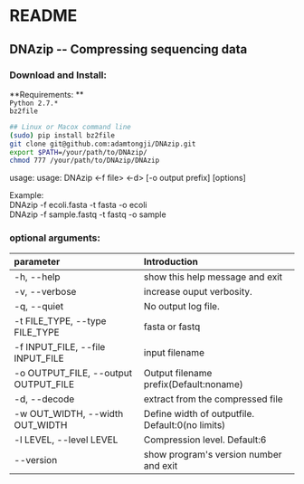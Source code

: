 README
=============
## DNAzip -- Compressing sequencing data

### Download and Install: 
**Requirements: ** <br>
`Python 2.7.*` <br>
`bz2file` <br>


```Bash
## Linux or Macox command line
(sudo) pip install bz2file
git clone git@github.com:adamtongji/DNAzip.git
export $PATH=/your/path/to/DNAzip/
chmod 777 /your/path/to/DNAzip/DNAzip
```

usage:  usage: DNAzip <-f file> <-d> [-o output prefix] [options] <br>

Example: <br>
DNAzip -f ecoli.fasta -t fasta -o ecoli <br>
DNAzip -f sample.fastq -t fastq -o sample <br>

### optional arguments: 
|  parameter   |  Introduction |
| :---------- | :-------- |
|  -h, --help    |        show this help message and exit 
|  -v, --verbose  |       increase ouput verbosity.
|  -q, --quiet   |        No output log file.
|  -t FILE_TYPE, --type FILE_TYPE |  fasta or fastq
|  -f INPUT_FILE, --file INPUT_FILE |   input filename
|  -o OUTPUT_FILE, --output OUTPUT_FILE |  Output filename prefix(Default:noname)
|  -d, --decode   |       extract from the compressed file
|  -w OUT_WIDTH, --width OUT_WIDTH |  Define width of outputfile. Default:0(no limits)
|  -l LEVEL, --level LEVEL |  Compression level. Default:6
|  --version     |        show program's version number and exit
